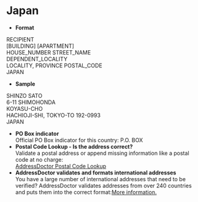Japan
=====

- **Format**

RECIPIENT  
[BUILDING] [APARTMENT]  
HOUSE_NUMBER STREET_NAME  
DEPENDENT_LOCALITY  
LOCALITY, PROVINCE POSTAL_CODE  
JAPAN
- **Sample**

SHINZO SATO  
6-11 SHIMOHONDA  
KOYASU-CHO  
HACHIOJI-SHI, TOKYO-TO 192-0993  
JAPAN
- **PO Box indicator**  
Official PO Box indicator for this country: P.O. BOX
- **Postal Code Lookup - Is the address correct?**  
Validate a postal address or append missing information like a postal code at no charge:  
[AddressDoctor Postal Code Lookup](http://lookup.addressdoctor.com/lookup/default.aspx?lang=en&country=JPN)
- **AddressDoctor validates and formats international addresses**  
You have a large number of international addresses that need to be verified? AddressDoctor validates addresses from over 240 countries and puts them into the correct format:[More information.](index.php?id=31&L=1)